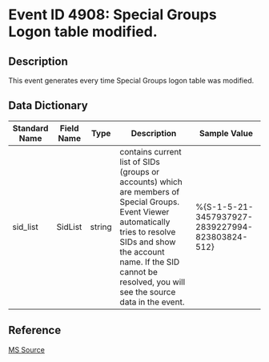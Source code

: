 # Event ID 4908: Special Groups Logon table modified.

## Description

This event generates every time Special Groups logon table was modified.

## Data Dictionary

|Standard Name|Field Name|Type|Description|Sample Value|
|---|---|---|---|---|
|sid_list|SidList|string|contains current list of SIDs (groups or accounts) which are members of Special Groups. Event Viewer automatically tries to resolve SIDs and show the account name. If the SID cannot be resolved, you will see the source data in the event.|%{S-1-5-21-3457937927-2839227994-823803824-512}|

## Reference

[MS Source](https://github.com/MicrosoftDocs/windows-itpro-docs/blob/public/windows/security/threat-protection/auditing/event-4908.md)